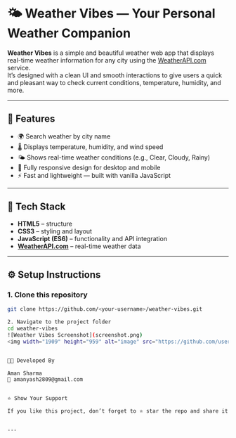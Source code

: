 # 🌤️ Weather Vibes — Your Personal Weather Companion

**Weather Vibes** is a simple and beautiful weather web app that displays real-time weather information for any city using the [WeatherAPI.com](https://www.weatherapi.com/) service.  
It’s designed with a clean UI and smooth interactions to give users a quick and pleasant way to check current conditions, temperature, humidity, and more.

---

## 🚀 Features

- 🌍 Search weather by city name  
- 🌡️ Displays temperature, humidity, and wind speed  
- 🌤️ Shows real-time weather conditions (e.g., Clear, Cloudy, Rainy)  
- 📱 Fully responsive design for desktop and mobile  
- ⚡ Fast and lightweight — built with vanilla JavaScript  

---

## 🧠 Tech Stack

- **HTML5** – structure  
- **CSS3** – styling and layout  
- **JavaScript (ES6)** – functionality and API integration  
- **[WeatherAPI.com](https://www.weatherapi.com/)** – real-time weather data

---

## ⚙️ Setup Instructions

### 1. Clone this repository
```bash
git clone https://github.com/<your-username>/weather-vibes.git

2. Navigate to the project folder
cd weather-vibes
![Weather Vibes Screenshot](screenshot.png)
<img width="1909" height="959" alt="image" src="https://github.com/user-attachments/assets/60a0509c-3857-4039-9f94-b1e32e90e29c" />


🧑‍💻 Developed By

Aman Sharma
📧 amanyash2809@gmail.com


⭐ Show Your Support

If you like this project, don’t forget to ⭐ star the repo and share it with others!


---


